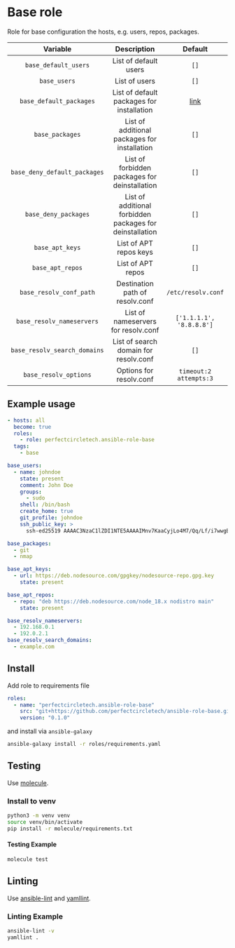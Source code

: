 # Base role

Role for base configuration the hosts, e.g. users, repos, packages.

| Variable                     | Description                                              | Default                       |
|:----------------------------:|:--------------------------------------------------------:|:-----------------------------:|
| `base_default_users`         | List of default users                                    | `[]`                          |
| `base_users`                 | List of users                                            | `[]`                          |
| `base_default_packages`      | List of default packages for installation                | [link](defaults/main.yaml#L3) |
| `base_packages`              | List of additional packages for installation             | `[]`                          |
| `base_deny_default_packages` | List of forbidden packages for deinstallation            | `[]`                          |
| `base_deny_packages`         | List of additional forbidden packages for deinstallation | `[]`                          |
| `base_apt_keys`              | List of APT repos keys                                   | `[]`                          |
| `base_apt_repos`             | List of APT repos                                        | `[]`                          |
| `base_resolv_conf_path`      | Destination path of resolv.conf                          | `/etc/resolv.conf`            |
| `base_resolv_nameservers`    | List of nameservers for resolv.conf                      | `['1.1.1.1', '8.8.8.8']`      |
| `base_resolv_search_domains` | List of search domain for resolv.conf                    | `[]`                          |
| `base_resolv_options`        | Options for resolv.conf                                  | `timeout:2 attempts:3`        |

## Example usage

```yaml
- hosts: all
  become: true
  roles:
    - role: perfectcircletech.ansible-role-base
  tags:
    - base
```

```yaml
base_users:
  - name: johndoe
    state: present
    comment: John Doe
    groups:
      - sudo
    shell: /bin/bash
    create_home: true
    git_profile: johndoe
    ssh_public_key: >
      ssh-ed25519 AAAAC3NzaC1lZDI1NTE5AAAAIMnv7KaaCyjLo4M7/Qq/Lf/i7wwgBnCFArnmytFFGmmmg
```

```yaml
base_packages:
  - git
  - nmap
```

```yaml
base_apt_keys:
  - url: https://deb.nodesource.com/gpgkey/nodesource-repo.gpg.key
    state: present
```

```yaml
base_apt_repos:
  - repo: "deb https://deb.nodesource.com/node_18.x nodistro main"
    state: present
```

```yaml
base_resolv_nameservers:
  - 192.168.0.1
  - 192.0.2.1
base_resolv_search_domains:
  - example.com
```

## Install

Add role to requirements file

```yaml
roles:
  - name: "perfectcircletech.ansible-role-base"
    src: "git+https://github.com/perfectcircletech/ansible-role-base.git"
    version: "0.1.0"
```

and install via `ansible-galaxy`

```bash
ansible-galaxy install -r roles/requirements.yaml
```

## Testing

Use [molecule](https://ansible.readthedocs.io/projects/molecule/).

### Install to venv

```bash
python3 -m venv venv
source venv/bin/activate
pip install -r molecule/requirements.txt
```

#### Testing Example

```bash
molecule test
```

## Linting

Use [ansible-lint](https://ansible.readthedocs.io/projects/lint/) and [yamllint](https://yamllint.readthedocs.io/en/stable/).

### Linting Example

```bash
ansible-lint -v
yamllint .
```

